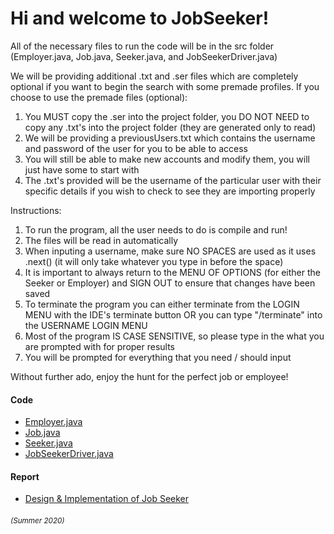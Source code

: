 # Hi and welcome to JobSeeker!

All of the necessary files to run the code will be in the src folder (Employer.java, Job.java, Seeker.java, and JobSeekerDriver.java)

We will be providing additional .txt and .ser files which are completely optional if you want to begin the search with some premade profiles.
If you choose to use the premade files (optional):
   1) You MUST copy the .ser into the project folder, you DO NOT NEED to copy any .txt's into the project folder (they are generated only to read)
   2) We will be providing a previousUsers.txt which contains the username and password of the user for you to be able to access
   3) You will still be able to make new accounts and modify them, you will just have some to start with
   4) The .txt's provided will be the username of the particular user with their specific details if you wish to check to see they are importing properly

Instructions:
   1) To run the program, all the user needs to do is compile and run!
   2) The files will be read in automatically
   3) When inputing a username, make sure NO SPACES are used as it uses .next() (it will only take whatever you type in before the space)
   4) It is important to always return to the MENU OF OPTIONS (for either the Seeker or Employer) and SIGN OUT to ensure that changes have been saved
   5) To terminate the program you can either terminate from the LOGIN MENU with the IDE's terminate button OR you can type "/terminate" into the USERNAME LOGIN MENU
   6) Most of the program IS CASE SENSITIVE, so please type in the what you are prompted with for proper results
   7) You will be prompted for everything that you need / should input

Without further ado, enjoy the hunt for the perfect job or employee!

#### Code
- [Employer.java](https://github.com/brownlk99/Research-and-Projects/blob/main/JobSeeker/src/Employer.java)
- [Job.java](https://github.com/brownlk99/Research-and-Projects/blob/main/JobSeeker/src/Job.java)
- [Seeker.java](https://github.com/brownlk99/Research-and-Projects/blob/main/JobSeeker/src/Seeker.java)
- [JobSeekerDriver.java](https://github.com/brownlk99/Research-and-Projects/blob/main/JobSeeker/src/JobSeekerDriver.java)

#### Report
- [Design & Implementation of Job Seeker](https://github.com/brownlk99/Research-and-Projects/blob/main/JobSeeker/Group%203%20Project.pdf)

###### <sub> *(Summer 2020)* </sub>
